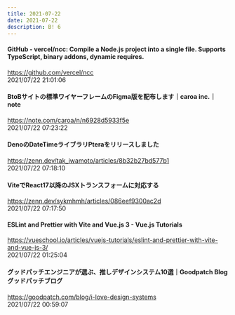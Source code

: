 ```yaml
---
title: 2021-07-22
date: 2021-07-22
description: B! 6
---
```


#### GitHub - vercel/ncc: Compile a Node.js project into a single file. Supports TypeScript, binary addons, dynamic requires.
https://github.com/vercel/ncc<br>
2021/07/22 21:01:06<br>


#### BtoBサイトの標準ワイヤーフレームのFigma版を配布します｜caroa inc.｜note
https://note.com/caroa/n/n6928d5933f5e<br>
2021/07/22 07:23:22<br>


#### DenoのDateTimeライブラリPteraをリリースしました
https://zenn.dev/tak_iwamoto/articles/8b32b27bd577b1<br>
2021/07/22 07:18:10<br>


#### ViteでReact17以降のJSXトランスフォームに対応する
https://zenn.dev/sykmhmh/articles/086eef9300ac2d<br>
2021/07/22 07:17:50<br>


#### ESLint and Prettier with Vite and Vue.js 3 - Vue.js Tutorials
https://vueschool.io/articles/vuejs-tutorials/eslint-and-prettier-with-vite-and-vue-js-3/<br>
2021/07/22 01:25:04<br>


#### グッドパッチエンジニアが選ぶ、推しデザインシステム10選｜Goodpatch Blog グッドパッチブログ
https://goodpatch.com/blog/i-love-design-systems<br>
2021/07/22 00:59:07<br>


